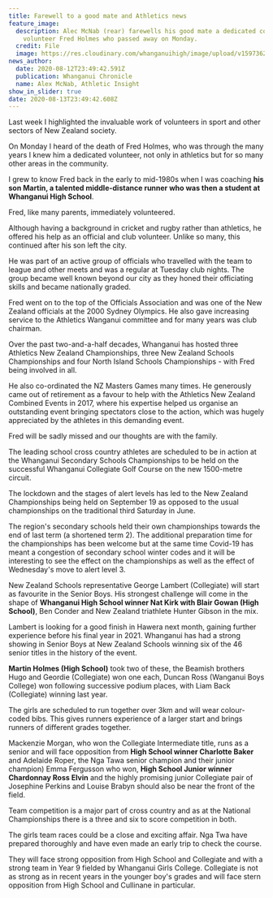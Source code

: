 ```yaml
---
title: Farewell to a good mate and Athletics news
feature_image:
  description: Alec McNab (rear) farewells his good mate a dedicated community
    volunteer Fred Holmes who passed away on Monday.
  credit: File
  image: https://res.cloudinary.com/whanganuihigh/image/upload/v1597362746/News/Fred_Holmes.ex_athlete._Chron_13.8.20.jpg
news_author:
  date: 2020-08-12T23:49:42.591Z
  publication: Whanganui Chronicle
  name: Alex McNab, Athletic Insight
show_in_slider: true
date: 2020-08-13T23:49:42.608Z
---
```

Last week I highlighted the invaluable work of volunteers in sport and other sectors of New Zealand society.

On Monday I heard of the death of Fred Holmes, who was through the many years I knew him a dedicated volunteer, not only in athletics but for so many other areas in the community.

I grew to know Fred back in the early to mid-1980s when I was coaching **his son Martin, a talented middle-distance runner who was then a student at Whanganui High School**.

Fred, like many parents, immediately volunteered.

Although having a background in cricket and rugby rather than athletics, he offered his help as an official and club volunteer. Unlike so many, this continued after his son left the city.

He was part of an active group of officials who travelled with the team to league and other meets and was a regular at Tuesday club nights. The group became well known beyond our city as they honed their officiating skills and became nationally graded.

Fred went on to the top of the Officials Association and was one of the New Zealand officials at the 2000 Sydney Olympics. He also gave increasing service to the Athletics Wanganui committee and for many years was club chairman.

Over the past two-and-a-half decades, Whanganui has hosted three Athletics New Zealand Championships, three New Zealand Schools Championships and four North Island Schools Championships - with Fred being involved in all.

He also co-ordinated the NZ Masters Games many times. He generously came out of retirement as a favour to help with the Athletics New Zealand Combined Events in 2017, where his expertise helped us organise an outstanding event bringing spectators close to the action, which was hugely appreciated by the athletes in this demanding event.

Fred will be sadly missed and our thoughts are with the family.

The leading school cross country athletes are scheduled to be in action at the Whanganui Secondary Schools Championships to be held on the successful Whanganui Collegiate Golf Course on the new 1500-metre circuit.

The lockdown and the stages of alert levels has led to the New Zealand Championships being held on September 19 as opposed to the usual championships on the traditional third Saturday in June.

The region's secondary schools held their own championships towards the end of last term (a shortened term 2). The additional preparation time for the championships has been welcome but at the same time Covid-19 has meant a congestion of secondary school winter codes and it will be interesting to see the effect on the championships as well as the effect of Wednesday's move to alert level 3.

New Zealand Schools representative George Lambert (Collegiate) will start as favourite in the Senior Boys. His strongest challenge will come in the shape of **Whanganui High School winner Nat Kirk with Blair Gowan (High School)**, Ben Conder and New Zealand triathlete Hunter Gibson in the mix.

Lambert is looking for a good finish in Hawera next month, gaining further experience before his final year in 2021. Whanganui has had a strong showing in Senior Boys at New Zealand Schools winning six of the 46 senior titles in the history of the event.

**Martin Holmes (High School)** took two of these, the Beamish brothers Hugo and Geordie (Collegiate) won one each, Duncan Ross (Wanganui Boys College) won following successive podium places, with Liam Back (Collegiate) winning last year.

The girls are scheduled to run together over 3km and will wear colour-coded bibs. This gives runners experience of a larger start and brings runners of different grades together.

Mackenzie Morgan, who won the Collegiate Intermediate title, runs as a senior and will face opposition from **High School winner Charlotte Baker** and Adelaide Roper, the Nga Tawa senior champion and their junior champion) Emma Fergusson who won, **High School Junior winner Chardonnay Ross Elvin** and the highly promising junior Collegiate pair of Josephine Perkins and Louise Brabyn should also be near the front of the field.

Team competition is a major part of cross country and as at the National Championships there is a three and six to score competition in both.

The girls team races could be a close and exciting affair. Nga Twa have prepared thoroughly and have even made an early trip to check the course.

They will face strong opposition from High School and Collegiate and with a strong team in Year 9 fielded by Whanganui Girls College. Collegiate is not as strong as in recent years in the younger boy's grades and will face stern opposition from High School and Cullinane in particular.